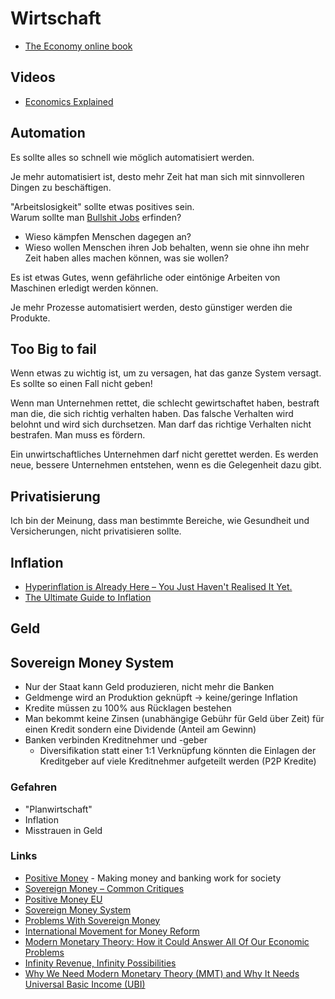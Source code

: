 # Wirtschaft

- [The Economy online book](https://core-econ.org/the-economy/book/text/0-3-contents.html)

## Videos

- [Economics Explained](https://www.youtube.com/user/JitaLounge)

## Automation

Es sollte alles so schnell wie möglich automatisiert werden.

Je mehr automatisiert ist, desto mehr Zeit hat man sich mit sinnvolleren Dingen zu beschäftigen.

"Arbeitslosigkeit" sollte etwas positives sein.  
Warum sollte man [Bullshit Jobs](https://www.goodreads.com/book/show/34466958-bullshit-jobs?ac=1&from_search=true&qid=P0l5XR0L09&rank=2) erfinden?

- Wieso kämpfen Menschen dagegen an?  
- Wieso wollen Menschen ihren Job behalten, wenn sie ohne ihn mehr Zeit haben alles machen können, was sie wollen?

Es ist etwas Gutes, wenn gefährliche oder eintönige Arbeiten von Maschinen erledigt werden können.

Je mehr Prozesse automatisiert werden, desto günstiger werden die Produkte.

## Too Big to fail

Wenn etwas zu wichtig ist, um zu versagen, hat das ganze System versagt. Es sollte so einen Fall nicht geben!

Wenn man Unternehmen rettet, die schlecht gewirtschaftet haben, bestraft man die, die sich richtig verhalten haben.
Das falsche Verhalten wird belohnt und wird sich durchsetzen. Man darf das richtige Verhalten nicht bestrafen. Man muss es fördern.

Ein unwirtschaftliches Unternehmen darf nicht gerettet werden. Es werden neue, bessere Unternehmen entstehen, wenn es die Gelegenheit dazu gibt.

## Privatisierung

Ich bin der Meinung, dass man bestimmte Bereiche, wie Gesundheit und Versicherungen, nicht privatisieren sollte.

## Inflation

- [Hyperinflation is Already Here – You Just Haven't Realised It Yet.](https://www.youtube.com/watch?v=1HmGLV46L60)
- [The Ultimate Guide to Inflation](https://www.lynalden.com/inflation/)

## Geld

## Sovereign Money System

- Nur der Staat kann Geld produzieren, nicht mehr die Banken
- Geldmenge wird an Produktion geknüpft -> keine/geringe Inflation
- Kredite müssen zu 100% aus Rücklagen bestehen
- Man bekommt keine Zinsen (unabhängige Gebühr für Geld über Zeit) für einen Kredit sondern eine Dividende (Anteil am Gewinn)
- Banken verbinden Kreditnehmer und -geber
    + Diversifikation statt einer 1:1 Verknüpfung könnten die Einlagen der Kreditgeber auf viele Kreditnehmer aufgeteilt werden (P2P Kredite)

### Gefahren

- "Planwirtschaft"
- Inflation
- Misstrauen in Geld

### Links

- [Positive Money](https://positivemoney.org/) - Making money and banking work for society
- [Sovereign Money – Common Critiques](https://positivemoney.org/our-proposals/sovereign-money-common-critiques/)
- [Positive Money EU](https://www.positivemoney.eu/)
- [Sovereign Money System](https://themoneyquestion.org/sovereign-money-system/)
- [Problems With Sovereign Money](https://www.continentaltelegraph.com/2018/11/problems-with-sovereign-money-mmt-and-the-benefits-of-the-current-system/)
- [International Movement for Money Reform](https://internationalmoneyreform.org/)
- [Modern Monetary Theory: How it Could Answer All Of Our Economic Problems](https://www.youtube.com/watch?v=N8HOWh8HPTo)
- [Infinity Revenue, Infinity Possibilities](https://www.notboring.co/p/infinity-revenue-infinity-possibilities)
- [Why We Need Modern Monetary Theory (MMT) and Why It Needs Universal Basic Income (UBI)](https://vocal.media/theSwamp/why-we-need-modern-monetary-theory-mmt-and-why-it-needs-universal-basic-income-ubi)
